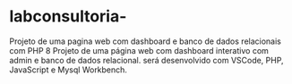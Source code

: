 # labconsultoria-
Projeto de uma pagina web com dashboard e banco de dados relacionais com PHP 8 Projeto de uma página web com dashboard interativo com admin e banco de dados relacional. será desenvolvido com VSCode, PHP, JavaScript e Mysql Workbench.
